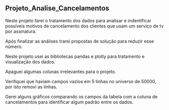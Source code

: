 ## Projeto_Analise_Cancelamentos

Neste projeto farei o tratamento dos dados para analisar e indentificar possíveis motivos de cancelamento dos clientes que usam um serviço de tv por assinatura.

Após finalizar as análises trarei propostas de solução para reduzir esse número.

Neste projeto usei as bibliotecas pandas e plotly para tratamento e visualização dos dados.

Apaguei algumas colunas irrelevantes para o projeto.

Verifiquei que haviam campos vazios em 5 linhas no universo de 50000, por isto removi as linhas. 

Gerei alguns gráficos comparando os campos da tabela com a coluna de cancelamentos para identificar algum padrão entre os dados. 
